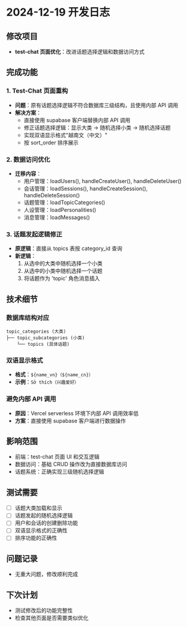 # 2024-12-19 开发日志

## 修改项目
- **test-chat 页面优化**：改进话题选择逻辑和数据访问方式

## 完成功能

### 1. Test-Chat 页面重构
- **问题**：原有话题选择逻辑不符合数据库三级结构，且使用内部 API 调用
- **解决方案**：
  - 直接使用 supabase 客户端替换内部 API 调用
  - 修正话题选择逻辑：显示大类 → 随机选择小类 → 随机选择话题
  - 实现双语显示格式"越南文（中文）"
  - 按 sort_order 排序展示

### 2. 数据访问优化
- **迁移内容**：
  - 用户管理：loadUsers(), handleCreateUser(), handleDeleteUser()
  - 会话管理：loadSessions(), handleCreateSession(), handleDeleteSession()
  - 话题管理：loadTopicCategories()
  - 人设管理：loadPersonalities()
  - 消息管理：loadMessages()

### 3. 话题发起逻辑修正
- **原逻辑**：直接从 topics 表按 category_id 查询
- **新逻辑**：
  1. 从选中的大类中随机选择一个小类
  2. 从选中的小类中随机选择一个话题
  3. 将话题作为 'topic' 角色消息插入

## 技术细节

### 数据库结构对应
```
topic_categories (大类)
├── topic_subcategories (小类)
    └── topics (具体话题)
```

### 双语显示格式
- **格式**：`${name_vn}（${name_cn}）`
- **示例**：`Sở thích（兴趣爱好）`

### 避免内部 API 调用
- **原因**：Vercel serverless 环境下内部 API 调用效率低
- **方案**：直接使用 supabase 客户端进行数据操作

## 影响范围
- 前端：test-chat 页面 UI 和交互逻辑
- 数据访问：基础 CRUD 操作改为直接数据库访问
- 话题系统：正确实现三级随机选择逻辑

## 测试需要
- [ ] 话题大类加载和显示
- [ ] 话题发起的随机选择逻辑
- [ ] 用户和会话的创建删除功能
- [ ] 双语显示格式的正确性
- [ ] 排序功能的正确性

## 问题记录
- 无重大问题，修改顺利完成

## 下次计划
- 测试修改后的功能完整性
- 检查其他页面是否需要类似优化 